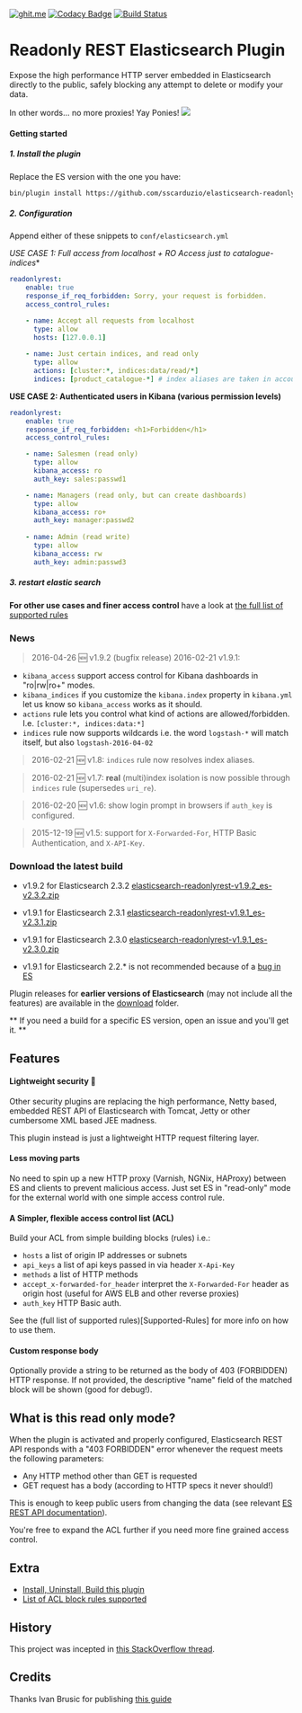 [![ghit.me](https://ghit.me/badge.svg?repo=sscarduzio/elasticsearch-readonlyrest-plugin)](https://ghit.me/repo/sscarduzio/elasticsearch-readonlyrest-plugin)
[![Codacy Badge](https://api.codacy.com/project/badge/grade/9ef51ae1e6e34deba913f22e2e4cbd56)](https://www.codacy.com/app/scarduzio/elasticsearch-readonlyrest-plugin)
[![Build Status](https://travis-ci.org/sscarduzio/elasticsearch-readonlyrest-plugin.svg?branch=master)](https://travis-ci.org/sscarduzio/elasticsearch-readonlyrest-plugin)

# Readonly REST Elasticsearch Plugin
Expose the high performance HTTP server embedded in Elasticsearch directly to the public, safely blocking any attempt to delete or modify your data.

In other words... no more proxies! Yay Ponies!
![](http://i.imgur.com/8CLtS1Z.jpg)

#### Getting started

##### 1. Install the plugin 

Replace the ES version with the one you have:

```bash
bin/plugin install https://github.com/sscarduzio/elasticsearch-readonlyrest-plugin/raw/master/download/elasticsearch-readonlyrest-v1.7_es-v2.2.1.zip
```
##### 2. Configuration

Append either of these snippets to `conf/elasticsearch.yml`

**USE CASE 1: Full access from localhost + RO Access just to catalogue-* indices**
```yml
readonlyrest:
    enable: true
    response_if_req_forbidden: Sorry, your request is forbidden.
    access_control_rules:

    - name: Accept all requests from localhost
      type: allow
      hosts: [127.0.0.1]
    
    - name: Just certain indices, and read only
      type: allow
      actions: [cluster:*, indices:data/read/*]
      indices: [product_catalogue-*] # index aliases are taken in account!

```

**USE CASE 2: Authenticated users in Kibana (various permission levels)**

```yml
readonlyrest:
    enable: true
    response_if_req_forbidden: <h1>Forbidden</h1>    
    access_control_rules:

    - name: Salesmen (read only)
      type: allow
      kibana_access: ro
      auth_key: sales:passwd1

    - name: Managers (read only, but can create dashboards)
      type: allow
      kibana_access: ro+
      auth_key: manager:passwd2
    
    - name: Admin (read write)
      type: allow
      kibana_access: rw
      auth_key: admin:passwd3
```

##### 3. restart elastic search

**For other use cases and finer access control** have a look at [the full list of supported rules](https://github.com/sscarduzio/elasticsearch-readonlyrest-plugin/wiki/Supported-Rules)


### News
> 2016-04-26 :new: v1.9.2 (bugfix release)
> 2016-02-21   v1.9.1:  
* ```kibana_access``` support access control for Kibana dashboards in  "ro|rw|ro+" modes.
* ```kibana_indices``` if you customize the `kibana.index` property in `kibana.yml` let us know so `kibana_access` works as it should.
* ```actions``` rule lets you control what kind of actions are allowed/forbidden. I.e. `[cluster:*, indices:data:*]` 
* ```indices``` rule now supports wildcards i.e. the word `logstash-*` will match itself, but also `logstash-2016-04-02` 

> 2016-02-21 :new: v1.8:  ```indices``` rule now resolves index aliases.

> 2016-02-21 :new: v1.7: **real** (multi)index isolation is now possible through ```indices``` rule (supersedes ```uri_re```).

> 2016-02-20 :new: v1.6: show login prompt in browsers if ```auth_key``` is configured.

> 2015-12-19  :new: v1.5: support for ```X-Forwarded-For```, HTTP Basic Authentication, and ```X-API-Key```.

###  Download the latest build

* v1.9.2 for Elasticsearch 2.3.2 [elasticsearch-readonlyrest-v1.9.2_es-v2.3.2.zip](https://github.com/sscarduzio/elasticsearch-readonlyrest-plugin/blob/master/download/elasticsearch-readonlyrest-v1.9.2_es-v2.3.2.zip?raw=true)

* v1.9.1 for Elasticsearch 2.3.1 [elasticsearch-readonlyrest-v1.9.1_es-v2.3.1.zip](https://github.com/sscarduzio/elasticsearch-readonlyrest-plugin/blob/master/download/elasticsearch-readonlyrest-v1.9.1_es-v2.3.1.zip?raw=true)

* v1.9.1 for Elasticsearch 2.3.0 [elasticsearch-readonlyrest-v1.9.1_es-v2.3.0.zip](https://github.com/sscarduzio/elasticsearch-readonlyrest-plugin/blob/master/download/elasticsearch-readonlyrest-v1.9.1_es-v2.3.0.zip?raw=true)

* v1.9.1 for Elasticsearch 2.2.* is not recommended because of a [bug in ES](https://github.com/sscarduzio/elasticsearch-readonlyrest-plugin/issues/35)
 
Plugin releases for **earlier versions of Elasticsearch** (may not include all the features) are available in the [download](https://github.com/sscarduzio/elasticsearch-readonlyrest-plugin/blob/master/download) folder.

** If you need a build for a specific ES version, open an issue and you'll get it. ** 

## Features

#### Lightweight security :rocket:
Other security plugins are replacing the high performance, Netty based, embedded REST API of Elasticsearch with Tomcat, Jetty or other cumbersome XML based JEE madness.

This plugin instead is just a lightweight HTTP request filtering layer.

#### Less moving parts
No need to spin up a new HTTP proxy (Varnish, NGNix, HAProxy) between ES and clients to prevent malicious access. Just set ES in "read-only" mode for the external world with one simple access control rule.

#### A Simpler, flexible access control list (ACL)
Build your ACL from simple building blocks (rules) i.e.:
* ```hosts``` a list of origin IP addresses or subnets
* ```api_keys``` a list of api keys passed in via header ```X-Api-Key```
* ```methods``` a list of HTTP methods
* ```accept_x-forwarded-for_header``` interpret the ```X-Forwarded-For``` header as origin host (useful for AWS ELB and other reverse proxies)
* ```auth_key``` HTTP Basic auth. 

See the (full list of supported rules)[Supported-Rules] for more info on how to use them.


#### Custom response body
Optionally provide a string to be returned as the body of 403 (FORBIDDEN) HTTP response. If not provided, the descriptive "name" field of the matched block will be shown (good for debug!).

## What is this read only mode?
When the plugin is activated and properly configured, Elasticsearch REST API responds with a "403 FORBIDDEN" error whenever the request meets the following parameters:

*  Any HTTP method other than GET is requested
*  GET request has a body (according to HTTP specs it never should!)

This is enough to keep public users from changing the data (see relevant [ES REST API documentation](http://www.elasticsearch.org/guide/en/elasticsearch/reference/current/docs.html)).

You're free to expand the ACL further if you need more fine grained access control.

## Extra
* [Install, Uninstall, Build this plugin](https://github.com/sscarduzio/elasticsearch-readonlyrest-plugin/wiki/Install,-Uninstall,-Build)
* [List of ACL block rules supported](https://github.com/sscarduzio/elasticsearch-readonlyrest-plugin/wiki/Supported-Rules)

## History
This project was incepted in [this StackOverflow thread](http://stackoverflow.com/questions/20406707/using-cloudfront-to-expose-elasticsearch-rest-api-in-read-only-get-head "StackOverflow").

## Credits
Thanks Ivan Brusic for publishing [this guide](http://blog.brusic.com/2011/09/create-pluggable-rest-endpoints-in.html "Ivan Brusic blog")
